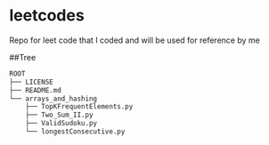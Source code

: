# leetcodes
Repo for leet code that I coded and will be used for reference by me

##Tree
```bash
ROOT
├── LICENSE
├── README.md
└── arrays_and_hashing
    ├── TopKFrequentElements.py
    ├── Two_Sum_II.py
    ├── ValidSudoku.py
    └── longestConsecutive.py
```